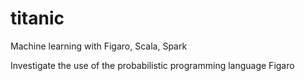 # titanic
Machine learning with Figaro, Scala, Spark

Investigate the use of the probabilistic programming language Figaro
